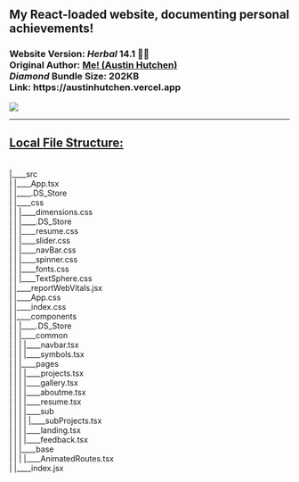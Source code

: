 <h2>My React-loaded website, documenting personal achievements!</h2>  <h3>Website Version: <i>Herbal</i> <b> 14.1 🧉🍵 </b> 
<br/> Original Author: <u><b>Me! (Austin Hutchen) </b></u> 
<br/>  <i> Diamond </i>Bundle Size: <b> 202KB </b>
<br/> Link: <b> https://austinhutchen.vercel.app </b>
 </h3>
 <img src ="https://github.com/austinhutchen/austinscode/assets/93489691/e1a761ab-9025-442f-a739-b883f5b69745"/>


<hr/>
 <u> <h2> Local File Structure: </h2> </u> <br/>
|____src <br/>
| |____App.tsx <br/>
| |____.DS_Store <br/>
| |____css <br/>
| | |____dimensions.css <br/>
| | |____.DS_Store <br/>
| | |____resume.css <br/>
| | |____slider.css <br/>
| | |____navBar.css <br/>
| | |____spinner.css <br/>
| | |____fonts.css <br/>
| | |____TextSphere.css <br/>
| |____reportWebVitals.jsx <br/>
| |____App.css <br/>
| |____index.css <br/>
| |____components <br/>
| | |____.DS_Store <br/>
| | |____common <br/>
| | | |____navbar.tsx <br/>
| | | |____symbols.tsx <br/>
| | |____pages <br/>
| | | |____projects.tsx <br/>
| | | |____gallery.tsx <br/>
| | | |____aboutme.tsx <br/>
| | | |____resume.tsx <br/>
| | | |____sub <br/>
| | | | |____subProjects.tsx <br/>
| | | |____landing.tsx <br/>
| | | |____feedback.tsx <br/>
| | |____base <br/>
| | | |____AnimatedRoutes.tsx <br/>
| |____index.jsx <br/>
